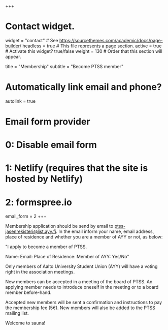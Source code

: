 +++
# Contact widget.
widget = "contact"  # See https://sourcethemes.com/academic/docs/page-builder/
headless = true  # This file represents a page section.
active = true  # Activate this widget? true/false
weight = 130  # Order that this section will appear.

title = "Membership"
subtitle = "Become PTSS member"

# Automatically link email and phone?
autolink = true

# Email form provider
#   0: Disable email form
#   1: Netlify (requires that the site is hosted by Netlify)
#   2: formspree.io
email_form = 2
+++

Membership application should be send by email to ptss-jasenrekisteri@list.ayy.fi. In the email inform your name, email address, place of residence and whether you are a member of AYY or not, as below:

"I apply to become a member of PTSS.

Name:
Email:
Place of Residence:
Member of AYY: Yes/No"

Only members of Aalto University Student Union (AYY) will have a voting right in the association meetings.

New members can be accepted in a meeting of the board of PTSS. An applying member needs to introduce oneself in the meeting or to a board member before-hand. 

Accepted new members will be sent a confirmation and instructions to pay the membership fee (5€). New members will also be added to the PTSS mailing list.

Welcome to sauna!
